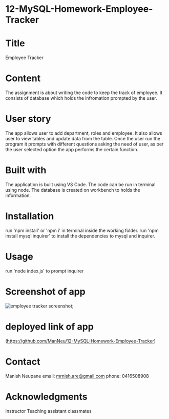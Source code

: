 # 12-MySQL-Homework-Employee-Tracker
# Title
Employee Tracker

# Content
The assignment is about writing the code to keep the track of employee. It consists of database which holds the infromation prompted by the user.


# User story
The app allows user to add department, roles and employee. It also allows user to view tables and update data from the table. Once the user run the program it prompts with different questions asking the need of user, as per the user selected option the app performs the certain function.


# Built with
The application is built using VS Code. The code can be run in terminal using node. The database is created on workbench to holds the information. 

# Installation
 run 'npm install' or 'npm i' in terminal inside the working folder.
 run 'npm install mysql inquirer' to install the dependencies to mysql and inquirer.

# Usage
run 'node index.js' to prompt inquirer

# Screenshot of app
![employee tracker screenshot](.png);

# deployed link of app
(https://github.com/ManNeu/12-MySQL-Homework-Employee-Tracker)

# Contact
Manish Neupane
email: mrnish.are@gmail.com
phone: 0416508908

# Acknowledgments
Instructor
Teaching assistant 
classmates
